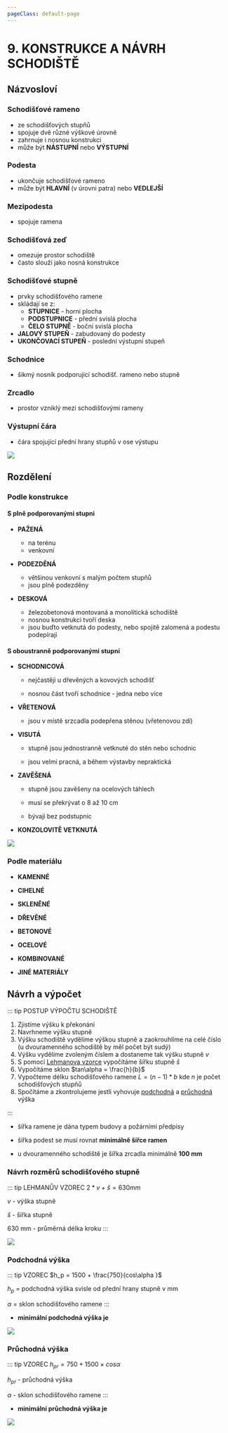 ```yaml
---
pageClass: default-page
---
```

# 9. KONSTRUKCE A NÁVRH SCHODIŠTĚ

## Názvosloví

### Schodišťové rameno

- ze schodišťových stupňů
- spojuje dvě různé výškové úrovně
- zahrnuje i nosnou konstrukci
- může být **NÁSTUPNÍ** nebo **VÝSTUPNÍ**

### Podesta

- ukončuje schodišťové rameno
- může být **HLAVNÍ** (v úrovni patra) nebo **VEDLEJŠÍ**

### Mezipodesta

- spojuje ramena

### Schodišťová zeď

- omezuje prostor schodiště
- často slouží jako nosná konstrukce

### Schodišťové stupně

- prvky schodišťového ramene
- skládají se z: 
  - **STUPNICE** - horní plocha
  - **PODSTUPNICE** - přední svislá plocha
  - **ČELO STUPNĚ** - boční svislá plocha
- **JALOVÝ STUPEŇ** - zabudovaný do podesty
- **UKONČOVACÍ STUPEŇ** - poslední výstupní stupeň

### Schodnice

- šikmý nosník podporující schodišť. rameno nebo stupně

### Zrcadlo

- prostor vzniklý mezi schodišťovými rameny

### Výstupní čára

- čára spojující přední hrany stupňů v ose výstupu

<img class="centered_image" src="/images/pos/9/nazvoslovi.jpg" />


## Rozdělení

### Podle konstrukce

#### S plně podporovanými stupni

- **PAŽENÁ**
  
  - na terénu
  - venkovní

- **PODEZDĚNÁ**
  
  - většinou venkovní s malým počtem stupňů
  - jsou plně podezděny

- **DESKOVÁ**
  
  - železobetonová montovaná a monolitická schodiště
  - nosnou konstrukci tvoří deska
  - jsou buďto vetknutá do podesty, nebo spojitě zalomená a podestu podepírají

#### S oboustranně podporovanými stupni

- **SCHODNICOVÁ**
  
  - nejčastěji u dřevěných a kovových schodišť
  
  - nosnou část tvoří schodnice - jedna nebo více

- **VŘETENOVÁ**
  
  - jsou v místě srzcadla podepřena stěnou (vřetenovou zdí)

- **VISUTÁ**
  
  - stupně jsou jednostranně vetknuté do stěn nebo schodnic
  
  - jsou velmi pracná, a během výstavby nepraktická

- **ZAVĚŠENÁ**
  
  - stupně jsou zavěšeny na ocelových táhlech
  
  - musí se překrývat o 8 až 10 cm
  
  - bývají bez podstupnic

- **KONZOLOVITĚ VETKNUTÁ**
  
<img class="centered_image" src="/images/pos/9/rozdeleni_konstrukce.jpg" />

### Podle materiálu

- **KAMENNÉ**

- **CIHELNÉ**

- **SKLENĚNÉ**

- **DŘEVĚNÉ**

- **BETONOVÉ**

- **OCELOVÉ**

- **KOMBINOVANÉ**

- **JINÉ MATERIÁLY**

## Návrh a výpočet

::: tip POSTUP VÝPOČTU SCHODIŠTĚ
1. Zjistíme výšku k překonání
2. Navrhneme výšku stupně <Badge type="warning" text="150 - 180mm" vertical="middle" />
3. Výšku schodiště vydělíme výškou stupně a zaokrouhlíme na celé číslo (u dvouramenného schodiště by měl počet být sudý)
4. Výšku vydělíme zvoleným číslem a dostaneme tak výšku stupně $v$
5. S pomocí [Lehmanova vzorce](../9/#navrh-rozmeru-schodistoveho-stupne) vypočítáme šířku stupně $š$
6. Vypočítáme sklon $tan\alpha = \frac{h}{b}$
7. Vypočteme délku schodišťového ramene $L = (n-1) * b$ kde $n$ je počet schodišťových stupňů
8. Spočítáme a zkontrolujeme jestli vyhovuje [podchodná](../9/#podchodna-vyska) a [průchodná](../9/#pruchodna-vyska) výška

:::

- šířka ramene je dána typem budovy a požárními předpisy

- šířka podest se musí rovnat **minimálně šířce ramen**
- u dvouramenného schodiště je šířka zrcadla minimálně **100 mm**

### Návrh rozměrů schodišťového stupně

::: tip LEHMANŮV VZOREC
$2*v+š = 630mm$

$v$ - výška stupně

$š$ - šířka stupně

630 mm - průměrná délka kroku
:::



<img class="centered_image" src="/images/pos/9/navrh_stupne.jpg" />

### Podchodná výška

::: tip VZOREC
$h_p = 1500 + \frac{750}{cos\alpha }$ 

$h_p$ = podchodná výška svisle od přední hrany stupně v mm

$\alpha$ = sklon schodišťového ramene
:::

- **minimální podchodná výška je** <Badge type="warning" text="2100 mm" vertical="middle" />
  
<img class="centered_image" src="/images/pos/9/podchodna_vyska.jpg" />

### Průchodná výška
::: tip VZOREC
$h_{pr} = 750 + 1500 × cos\alpha$

$h_{pr}$ - průchodná výška

$\alpha$ - sklon schodišťového ramene
:::

- **minimální průchodná výška je** <Badge type="warning" text="1900 mm" vertical="middle" />

<img class="centered_image" src="/images/pos/9/pruchodna_vyska.jpg" />